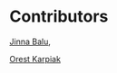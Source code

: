 # Contributors

[Jinna Balu](https://github.com/JinnaBalu),
 
[Orest Karpiak](https://github.com/Orestotel)
